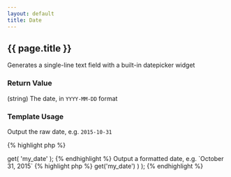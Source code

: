 ```yaml
---
layout: default
title: Date
---
```


## {{ page.title }}

Generates a single-line text field with a built-in datepicker widget

### Return Value

(string) The date, in `YYYY-MM-DD` format

### Template Usage

Output the raw date, e.g. `2015-10-31`

{% highlight php %}
<?php
echo CFS()->get( 'my_date' );
{% endhighlight %}

Output a formatted date, e.g. `October 31, 2015`

{% highlight php %}
<?php
echo date( 'F j, Y', strtotime( CFS()->get('my_date') ) );
{% endhighlight %}

